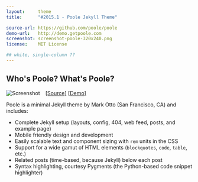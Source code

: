 ```yaml
---
layout:     theme
title:      "#2015.1 - Poole Jekyll Theme"

source-url: https://github.com/poole/poole 
demo-url:   http://demo.getpoole.com
screenshot: screenshot-poole-320x240.png
license:    MIT License

## white, single-column ??
---
```



## Who's Poole? What's Poole?

<a href="{{page.demo-url}}"><img src="{{site.url}}/i/{{page.screenshot}}" alt="Screenshot" style="float:left; margin:0 15px 0 0;"></a>

[[Source]]({{page.source-url}}) [[Demo]]({{page.demo-url}})


Poole is a minimal Jekyll theme by Mark Otto (San Francisco, CA) and includes:

- Complete Jekyll setup (layouts, config, 404, web feed, posts, and example page)
- Mobile friendly design and development
- Easily scalable text and component sizing with `rem` units in the CSS
- Support for a wide gamut of HTML elements (`blockquotes`, `code`, `table`, etc.)
- Related posts (time-based, because Jekyll) below each post
- Syntax highlighting, courtesy Pygments (the Python-based code snippet highlighter)

